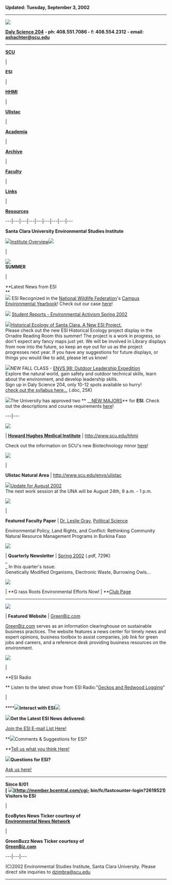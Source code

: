 **Updated: Tuesday, September 3, 2002**  
  
---  
![](assets/banner.jpg)

[**Daly Science 204**](http://www.scu.edu/map/) **\- ph: 408.551.7086 \- f:
408.554.2312 - email:[ ashachter@scu.edu](mailto:ashachter@scu.edu)**  
  
---  
  
**[SCU](http://www.scu.edu)**

|

**ESI**

|

**[HHMI](hhmi/index.htm)**

|

**[Ulistac](ulistac/index.htm)**

|

**[Academia](academia/academia.html)**

|

**[Archive](archive/archive.htm)**

|

**[Faculty](faculty/faculty.htm)**

|

**[Links](links/links.htm)**

|

**[Resources](resources/Assessment%20Entry.htm)**  
  
---|---|---|---|---|---|---|---|---  
  
**Santa Clara University Environmental Studies Institute**

![](assets/diamond.gif)[Institute
Overview](assets/overview.htm)![](assets/diamond.gif)

|

![](assets/sun.gif)  
**SUMMER**

|

**Latest News from ESI  
**  
![](assets/pointer.gif) ESI Recognized in the [National Wildlife
Federation](http://www.nwf.org)'s [Campus Environmental
Yearbook](http://www.nwf.org/campusecology/yearbook.cfm)! Check out our case
[here](assets/NWFYearbook.pdf)!  
  
![](assets/pointer.gif) [Student Reports - Environmental Activism Spring
2002](assets/esiupdate.htm)  
  
![](assets/pointer.gif)[Historical Ecology of Santa Clara. A New ESI
Project.](archive/projhisteco.htm)  
Please check out the new ESI Historical Ecology project display in the Orradre
Reading Room this summer! The project is a work in progress, so don't expect
any fancy maps just yet. We will be involved in Library displays from now into
the future, so keep an eye out for us as the project progresses next year. If
you have any suggestions for future displays, or things you would like to add,
please let us know!  
  
![](assets/pointer.gif)NEW FALL CLASS - [ENVS 98: Outdoor Leadership
Expedition](assets/OLE%20Syllabus.doc)  
Explore the natural world, gain safety and outdoor technical skills, learn
about the environment, and develop leadership skills.  
Sign up in Daly Science 204, only 10-12 spots available so hurry!  
[check out the syllabus here...](assets/OLE%20Syllabus.doc) (.doc, 25K)  
  
![](assets/pointer.gif)The University has approved two ** __[NEW
MAJORS](academia/majors.html)** for **ESI**. Check out the descriptions and
course requirements [here](academia/majors.html)!  
  
---|---  
  
[![](assets/hhmi.gif)](http://www.scu.edu/hhmi)

| **[Howard Hughes Medical Institute](http://www.hhmi.org/)** |
<http://www.scu.edu/hhmi>  
  
Check out the information on SCU's new Biotechnology minor
[here](http://www.scu.edu/biology/biotech%20minor.htm)!  
  
[![](assets/ulistac.gif)](ulistac/index.htm)

|

**Ulistac Natural Area** | <http://www.scu.edu/envs/ulistac>  
  
![](assets/pointer.gif)[Update for August 2002](assets/ulistac.htm)  
The next work session at the UNA will be August 24th, 9 a.m. - 1 p.m.  
  
[![](assets/graysm.jpg)](faculty/gray.htm)

|

**Featured Faculty Paper** | [Dr. Leslie Gray](faculty/gray.htm), [Political
Science](http://www.scu.edu/SCU/Departments/PolSci/)  
  
Environmental Policy, Land Rights, and Conflict: Rethinking Community Natural
Resource Management Programs in Burkina Faso  
  
[![](assets/newsletter.gif)](archive/spring02.pdf)

| **Quarterly Newsletter** | [Spring 2002](archive/spring02.pdf) (.pdf, 729K)  
_  
_ In this quarter's issue:  
Genetically Modified Organisms, Electronic Waste, Burrowing Owls...  
  
[![](assets/green.gif)](assets/green.htm)

| **G rass Roots Environmental Efforts Now! | **[Club Page](assets/green.htm)
****  
  
[![](assets/globe.gif)](http://codesign.scu.edu/dkweb/)

| **Featured Website** | [GreenBiz.com](http://www.greenbiz.com)  
  
[GreenBiz.com](http://www.greenbiz.com) serves as an information clearinghouse
on sustainable business practices. The website features a news center for
timely news and expert opinions, business toolbox to assist companies, job
link for green jobs and careers, and a reference desk providing business
resources on the environment.  
  
![](assets/radio.gif)

|

**ESI Radio  
  
** Listen to the latest show from ESI Radio:"[Geckos and Redwood
Logging](archive/ESIRadio4_16_01.mp3)"  
  
|

******![](assets/crosshairs.gif)Interact with ESI![](assets/crosshairs.gif)**

**![](assets/pointer.gif)Get the Latest ESI News delivered:**  
  
[Join the ESI E-mail List Here!](assets/email.htm)

**![](assets/pointer.gif)Comments & Suggestions for ESI?  
  
**[Tell us what you think Here!](assets/comment.htm)

**![](assets/pointer.gif)Questions for ESI?**  
  
[Ask us here!](assets/query.htm)

* * *

**Since 8/01  
[
![](http://fastcounter.bcentral.com/fastcounter?2619521+5239049)](http://member.bcentral.com/cgi-
bin/fc/fastcounter-login?2619521)  
Visitors to ESI**

|

**EcoBytes News Ticker courtesy of[  
Environmental News Network](http://www.enn.com)**

|

**GreenBuzz News Ticker courtesy of[  
GreenBiz.com](http://www.greenbiz.com)**  
  
---|---|---  
  
(C)2002 Environmental Studies Institute, Santa Clara University. Please direct
site inquiries to [dzimbra@scu.edu](mailto:dzimbra@scu.edu)  
  
---

